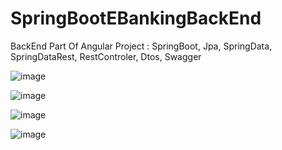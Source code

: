 # SpringBootEBankingBackEnd
BackEnd Part Of Angular Project : SpringBoot, Jpa, SpringData, SpringDataRest, RestControler, Dtos, Swagger

![image](https://user-images.githubusercontent.com/39586770/204517600-1409c7f3-0e47-4a8f-8122-40a27797afda.png)


![image](https://user-images.githubusercontent.com/39586770/204517725-62548b99-1af1-41f1-b24a-01597e5b783a.png)


![image](https://user-images.githubusercontent.com/39586770/204517826-e03e635d-119a-4b9a-8f7a-11d482e708b3.png)

![image](https://user-images.githubusercontent.com/39586770/204518630-ac9fcd7e-1a7a-40a5-ae69-3ed7fbfa4020.png)


